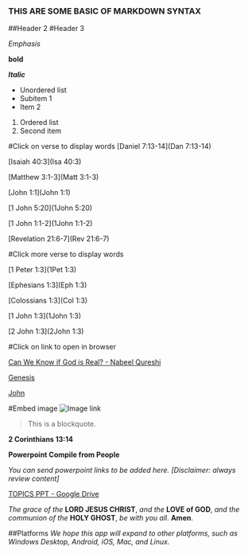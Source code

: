 ### THIS ARE SOME BASIC OF MARKDOWN SYNTAX
##Header 2
#Header 3

*Emphasis* 

**bold**

***Italic***

- Unordered list
- Subitem 1
- Item 2

1. Ordered list
2. Second item

#Click on verse to display words
[Daniel 7:13-14](Dan 7:13-14)

[Isaiah 40:3](Isa 40:3)

[Matthew 3:1-3](Matt 3:1-3)

[John 1:1](John 1:1)

[1 John 5:20](1John 5:20)

[1 John 1:1-2](1John 1:1-2)

[Revelation 21:6-7](Rev 21:6-7)

#Click more verse to display words

[1 Peter 1:3](1Pet 1:3)

[Ephesians 1:3](Eph 1:3)

[Colossians 1:3](Col 1:3)

[1 John 1:3](1John 1:3)

[2 John 1:3](2John 1:3)

#Click on link to open in browser

[Can We Know if God is Real? - Nabeel Qureshi](https://www.youtube.com/live/qq_I8ZcUgio?si=7iIhU10haKrwbTui)

[Genesis](https://en.wikipedia.org/wiki/Genesis_1:1)

[John](https://en.wikipedia.org/wiki/John_1:1)

#Embed image
![Image link](https://upload.wikimedia.org/wikipedia/commons/b/b3/Genesis_on_egg_cropped.jpg)

> This is a blockquote.

**2 Corinthians 13:14**

**Powerpoint Compile from People**

*You can send powerpoint links to be added here. [Disclaimer: always review content]*

[TOPICS PPT - Google Drive](https://drive.google.com/drive/folders/1Yop0Nvk2l8Uhq-678SCI4lRi-NO7MAz6?fbclid=IwAR04OCbe41ROGKwAyGEJ0fAKheTr-QA1XymOAL_DoWA_YqRPtKeDlGh1Pyc)


*The grace of the* **LORD JESUS CHRIST**, *and the* **LOVE of GOD**, *and the communion of the* **HOLY GHOST**, *be with you all*. **Amen**.

##Platforms
*We hope this app will expand to other platforms, such as Windows Desktop, Android, iOS, Mac, and Linux.*


